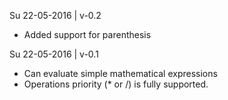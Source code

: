 Su 22-05-2016 | v-0.2
- Added support for parenthesis

Su 22-05-2016 | v-0.1
- Can evaluate simple mathematical expressions
- Operations priority (* or /) is fully supported.
